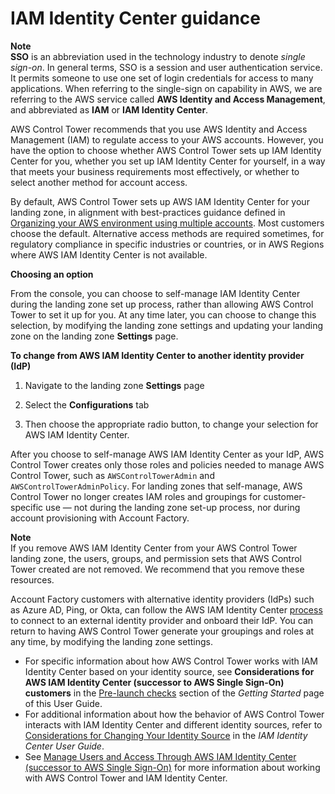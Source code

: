 # IAM Identity Center guidance<a name="sso-guidance"></a>

**Note**  
**SSO** is an abbreviation used in the technology industry to denote *single sign\-on*\. In general terms, SSO is a session and user authentication service\. It permits someone to use one set of login credentials for access to many applications\. When referring to the single\-sign on capability in AWS, we are referring to the AWS service called **AWS Identity and Access Management**, and abbreviated as **IAM** or **IAM Identity Center**\.

AWS Control Tower recommends that you use AWS Identity and Access Management \(IAM\) to regulate access to your AWS accounts\. However, you have the option to choose whether AWS Control Tower sets up IAM Identity Center for you, whether you set up IAM Identity Center for yourself, in a way that meets your business requirements most effectively, or whether to select another method for account access\.

By default, AWS Control Tower sets up AWS IAM Identity Center for your landing zone, in alignment with best\-practices guidance defined in [Organizing your AWS environment using multiple accounts](https://docs.aws.amazon.com/whitepapers/latest/organizing-your-aws-environment/organizing-your-aws-environment.html)\. Most customers choose the default\. Alternative access methods are required sometimes, for regulatory compliance in specific industries or countries, or in AWS Regions where AWS IAM Identity Center is not available\.

**Choosing an option**

From the console, you can choose to self\-manage IAM Identity Center during the landing zone set up process, rather than allowing AWS Control Tower to set it up for you\. At any time later, you can choose to change this selection, by modifying the landing zone settings and updating your landing zone on the landing zone **Settings** page\.

**To change from AWS IAM Identity Center to another identity provider \(IdP\)**

1. Navigate to the landing zone **Settings** page

1. Select the **Configurations** tab

1. Then choose the appropriate radio button, to change your selection for AWS IAM Identity Center\.

After you choose to self\-manage AWS IAM Identity Center as your IdP, AWS Control Tower creates only those roles and policies needed to manage AWS Control Tower, such as `AWSControlTowerAdmin` and `AWSControlTowerAdminPolicy`\. For landing zones that self\-manage, AWS Control Tower no longer creates IAM roles and groupings for customer\-specific use — not during the landing zone set\-up process, nor during account provisioning with Account Factory\.

**Note**  
If you remove AWS IAM Identity Center from your AWS Control Tower landing zone, the users, groups, and permission sets that AWS Control Tower created are not removed\. We recommend that you remove these resources\.

Account Factory customers with alternative identity providers \(IdPs\) such as Azure AD, Ping, or Okta, can follow the AWS IAM Identity Center [process](https://docs.aws.amazon.com/singlesignon/latest/userguide/manage-your-identity-source-idp.html) to connect to an external identity provider and onboard their IdP\. You can return to having AWS Control Tower generate your groupings and roles at any time, by modifying the landing zone settings\.
+ For specific information about how AWS Control Tower works with IAM Identity Center based on your identity source, see **Considerations for AWS IAM Identity Center \(successor to AWS Single Sign\-On\) customers** in the [Pre\-launch checks](https://docs.aws.amazon.com/controltower/latest/userguide/getting-started-prereqs.html#sso-considerations) section of the *Getting Started* page of this User Guide\.
+ For additional information about how the behavior of AWS Control Tower interacts with IAM Identity Center and different identity sources, refer to [Considerations for Changing Your Identity Source](https://docs.aws.amazon.com/singlesignon/latest/userguide/manage-your-identity-source-considerations.html) in the *IAM Identity Center User Guide*\.
+ See [Manage Users and Access Through AWS IAM Identity Center \(successor to AWS Single Sign\-On\)](sso.md) for more information about working with AWS Control Tower and IAM Identity Center\.